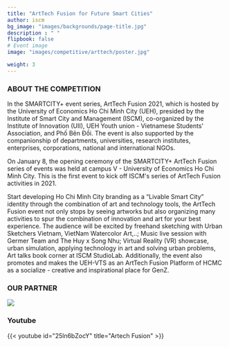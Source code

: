 ```yaml
---
title: "ArtTech Fusion for Future Smart Cities"
author: iscm
bg_image: "images/backgrounds/page-title.jpg"
description : " "
flipbook: false
# Event image
image: "images/competitive/arttech/poster.jpg"

weight: 3
---
```

<!-- ![](/images/competitive/arttech/poster.jpg) -->
### ABOUT THE COMPETITION
In the SMARTCITY+ event series, ArtTech Fusion 2021, which is hosted by the University of Economics Ho Chi Minh City (UEH), presided by the Institute of Smart City and Management (ISCM), co-organized by the Institute of Innovation (UII), UEH Youth union - Vietnamese Students' Association, and Phố Bên Đồi. The event is also supported by the companionship of departments, universities, research institutes, enterprises, corporations, national and international NGOs.

On January 8, the opening ceremony of the SMARTCITY+ ArtTech Fusion series of events was held at campus V - University of Economics Ho Chi Minh City. This is the first event to kick off ISCM's series of ArtTech Fusion activities in 2021.  

Start developing Ho Chi Minh City branding as a “Livable Smart City” identity through the combination of art and technology tools, the ArtTech Fusion event not only stops by seeing artworks but also organizing many activities to spur the combination of innovation and art for your best experience. The audience will be excited by freehand sketching with Urban Sketchers Vietnam, VietNam Watercolor Art,..; Music live session with Germer Team and The Huy x Song Nhu; Virtual Reality (VR) showcase, urban simulation, applying technology in art and solving urban problems, Art talks book corner at ISCM StudioLab. Additionally, the event also promotes and makes the UEH-VTS as an ArtTech Fusion Platform of HCMC as a socialize - creative and inspirational place for GenZ.

### OUR PARTNER
![](/images/competitive/arttech/partner.jpg)

### Youtube
{{< youtube id="25ln6bZocY" title="Artech Fusion" >}}
